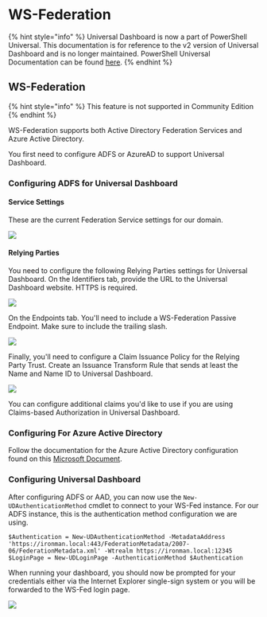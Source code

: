 # WS-Federation

{% hint style="info" %}
Universal Dashboard is now a part of PowerShell Universal. This documentation is for reference to the v2 version of Universal Dashboard and is no longer maintained. PowerShell Universal Documentation can be found [here](https://docs.ironmansoftware.com).
{% endhint %}

## WS-Federation

{% hint style="info" %}
This feature is not supported in Community Edition
{% endhint %}

WS-Federation supports both Active Directory Federation Services and Azure Active Directory.

You first need to configure ADFS or AzureAD to support Universal Dashboard.

### Configuring ADFS for Universal Dashboard

#### Service Settings

These are the current Federation Service settings for our domain.

![](../../.gitbook/assets/image%20%2849%29%20%281%29.png)

#### Relying Parties

You need to configure the following Relying Parties settings for Universal Dashboard. On the Identifiers tab, provide the URL to the Universal Dashboard website. HTTPS is required.

![](../../.gitbook/assets/image%20%2855%29.png)

On the Endpoints tab. You'll need to include a WS-Federation Passive Endpoint. Make sure to include the trailing slash.

![](../../.gitbook/assets/image%20%287%29.png)

Finally, you'll need to configure a Claim Issuance Policy for the Relying Party Trust. Create an Issuance Transform Rule that sends at least the Name and Name ID to Universal Dashboard.

![](../../.gitbook/assets/image%20%2863%29.png)

You can configure additional claims you'd like to use if you are using Claims-based Authorization in Universal Dashboard.

### Configuring For Azure Active Directory

Follow the documentation for the Azure Active Directory configuration found on this [Microsoft Document](https://docs.microsoft.com/en-us/aspnet/core/security/authentication/ws-federation?view=aspnetcore-2.2#azure-active-directory).

### Configuring Universal Dashboard

After configuring ADFS or AAD, you can now use the `New-UDAuthenticationMethod` cmdlet to connect to your WS-Fed instance. For our ADFS instance, this is the authentication method configuration we are using.

```text
$Authentication = New-UDAuthenticationMethod -MetadataAddress 'https://ironman.local:443/FederationMetadata/2007-06/FederationMetadata.xml' -Wtrealm https://ironman.local:12345
$LoginPage = New-UDLoginPage -AuthenticationMethod $Authentication
```

When running your dashboard, you should now be prompted for your credentials either via the Internet Explorer single-sign system or you will be forwarded to the WS-Fed login page.

![](../../.gitbook/assets/image%20%2839%29.png)

